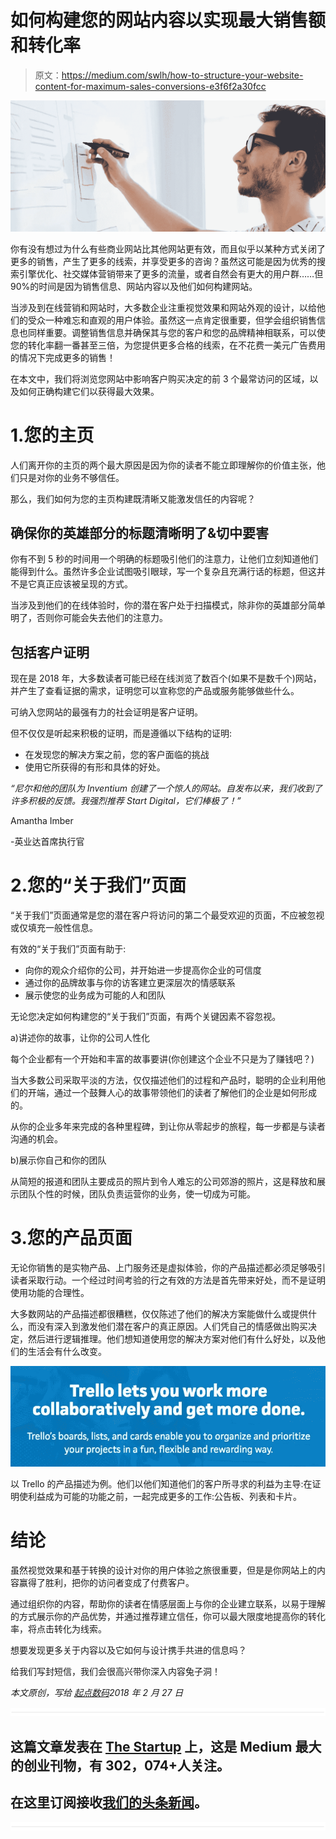 # 如何构建您的网站内容以实现最大销售额和转化率

> 原文：<https://medium.com/swlh/how-to-structure-your-website-content-for-maximum-sales-conversions-e3f6f2a30fcc>

![](img/aa4fd2d47933c1d885899a2c4a413a69.png)

你有没有想过为什么有些商业网站比其他网站更有效，而且似乎以某种方式关闭了更多的销售，产生了更多的线索，并享受更多的咨询？虽然这可能是因为优秀的搜索引擎优化、社交媒体营销带来了更多的流量，或者自然会有更大的用户群……但 90%的时间是因为销售信息、网站内容以及他们如何构建网站。

当涉及到在线营销和网站时，大多数企业注重视觉效果和网站外观的设计，以给他们的受众一种难忘和直观的用户体验。虽然这一点肯定很重要，但学会组织销售信息也同样重要。调整销售信息并确保其与您的客户和您的品牌精神相联系，可以使您的转化率翻一番甚至三倍，为您提供更多合格的线索，在不花费一美元广告费用的情况下完成更多的销售！

在本文中，我们将浏览您网站中影响客户购买决定的前 3 个最常访问的区域，以及如何正确构建它们以获得最大效果。

# 1.您的主页

人们离开你的主页的两个最大原因是因为你的读者不能立即理解你的价值主张，他们只是对你的业务不够信任。

那么，我们如何为您的主页构建既清晰又能激发信任的内容呢？

## 确保你的英雄部分的标题清晰明了&切中要害

你有不到 5 秒的时间用一个明确的标题吸引他们的注意力，让他们立刻知道他们能得到什么。虽然许多企业试图吸引眼球，写一个复杂且充满行话的标题，但这并不是它真正应该被呈现的方式。

当涉及到他们的在线体验时，你的潜在客户处于扫描模式，除非你的英雄部分简单明了，否则你可能会失去他们的注意力。

## 包括客户证明

现在是 2018 年，大多数读者可能已经在线浏览了数百个(如果不是数千个)网站，并产生了查看证据的需求，证明您可以宣称您的产品或服务能够做些什么。

可纳入您网站的最强有力的社会证明是客户证明。

但不仅仅是听起来积极的证明，而是遵循以下结构的证明:

*   在发现您的解决方案之前，您的客户面临的挑战
*   使用它所获得的有形和具体的好处。

*“尼尔和他的团队为 Inventium 创建了一个惊人的网站。自发布以来，我们收到了许多积极的反馈。我强烈推荐 Start Digital，它们棒极了！”*

Amantha Imber

-英业达首席执行官

# 2.您的“关于我们”页面

“关于我们”页面通常是您的潜在客户将访问的第二个最受欢迎的页面，不应被忽视或仅填充一般性信息。

有效的“关于我们”页面有助于:

*   向你的观众介绍你的公司，并开始进一步提高你企业的可信度
*   通过你的品牌故事与你的访客建立更深层次的情感联系
*   展示使您的业务成为可能的人和团队

无论您决定如何构建您的“关于我们”页面，有两个关键因素不容忽视。

a)讲述你的故事，让你的公司人性化

每个企业都有一个开始和丰富的故事要讲(你创建这个企业不只是为了赚钱吧？)

当大多数公司采取平淡的方法，仅仅描述他们的过程和产品时，聪明的企业利用他们的开端，通过一个鼓舞人心的故事带领他们的读者了解他们的企业是如何形成的。

从你的企业多年来完成的各种里程碑，到让你从零起步的旅程，每一步都是与读者沟通的机会。

b)展示你自己和你的团队

从简短的报道和团队主要成员的照片到令人难忘的公司郊游的照片，这是释放和展示团队个性的时候，团队负责运营你的业务，使一切成为可能。

# 3.您的产品页面

无论你销售的是实物产品、上门服务还是虚拟体验，你的产品描述都必须足够吸引读者采取行动。一个经过时间考验的行之有效的方法是首先带来好处，而不是证明使用功能的合理性。

大多数网站的产品描述都很糟糕，仅仅陈述了他们的解决方案能做什么或提供什么，而没有深入到激发他们潜在客户的真正原因。人们凭自己的情感做出购买决定，然后进行逻辑推理。他们想知道使用您的解决方案对他们有什么好处，以及他们的生活会有什么改变。

![](img/ef7ac95f22a43d629adbc5b527de146a.png)

以 Trello 的产品描述为例。他们以他们知道他们的客户所寻求的利益为主导:在证明使利益成为可能的功能之前，一起完成更多的工作:公告板、列表和卡片。

# 结论

虽然视觉效果和基于转换的设计对你的用户体验之旅很重要，但是是你网站上的内容赢得了胜利，把你的访问者变成了付费客户。

通过组织你的内容，帮助你的读者在情感层面上与你的企业建立联系，以易于理解的方式展示你的产品优势，并通过推荐建立信任，你可以最大限度地提高你的转化率，将点击转化为线索。

想要发现更多关于内容以及它如何与设计携手共进的信息吗？

给我们写封短信，我们会很高兴带你深入内容兔子洞！

*本文原创，写给* [*起点数码*](https://startdigital.com.au)*2018 年 2 月 27 日*

![](img/731acf26f5d44fdc58d99a6388fe935d.png)

## 这篇文章发表在 [The Startup](https://medium.com/swlh) 上，这是 Medium 最大的创业刊物，有 302，074+人关注。

## 在这里订阅接收[我们的头条新闻](http://growthsupply.com/the-startup-newsletter/)。

![](img/731acf26f5d44fdc58d99a6388fe935d.png)